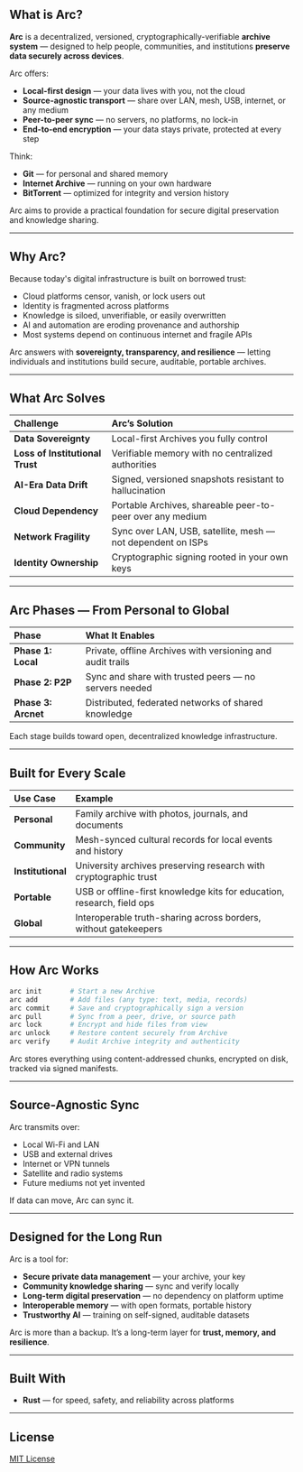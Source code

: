 ## What is Arc?

**Arc** is a decentralized, versioned, cryptographically-verifiable **archive system** —
designed to help people, communities, and institutions **preserve data securely across devices**.

Arc offers:

* **Local-first design** — your data lives with you, not the cloud
* **Source-agnostic transport** — share over LAN, mesh, USB, internet, or any medium
* **Peer-to-peer sync** — no servers, no platforms, no lock-in
* **End-to-end encryption** — your data stays private, protected at every step

Think:

* **Git** — for personal and shared memory
* **Internet Archive** — running on your own hardware
* **BitTorrent** — optimized for integrity and version history

Arc aims to provide a practical foundation for secure digital preservation and knowledge sharing.

---

## Why Arc?

Because today's digital infrastructure is built on borrowed trust:

* Cloud platforms censor, vanish, or lock users out
* Identity is fragmented across platforms
* Knowledge is siloed, unverifiable, or easily overwritten
* AI and automation are eroding provenance and authorship
* Most systems depend on continuous internet and fragile APIs

Arc answers with **sovereignty, transparency, and resilience** —
letting individuals and institutions build secure, auditable, portable archives.

---

## What Arc Solves

| Challenge                       | Arc’s Solution                                              |
| :------------------------------ | :---------------------------------------------------------- |
| **Data Sovereignty**            | Local-first Archives you fully control                      |
| **Loss of Institutional Trust** | Verifiable memory with no centralized authorities           |
| **AI-Era Data Drift**           | Signed, versioned snapshots resistant to hallucination      |
| **Cloud Dependency**            | Portable Archives, shareable peer-to-peer over any medium   |
| **Network Fragility**           | Sync over LAN, USB, satellite, mesh — not dependent on ISPs |
| **Identity Ownership**          | Cryptographic signing rooted in your own keys               |

---

## Arc Phases — From Personal to Global

| Phase               | What It Enables                                            |
| :------------------ | :--------------------------------------------------------- |
| **Phase 1: Local**  | Private, offline Archives with versioning and audit trails |
| **Phase 2: P2P**    | Sync and share with trusted peers — no servers needed      |
| **Phase 3: Arcnet** | Distributed, federated networks of shared knowledge        |

Each stage builds toward open, decentralized knowledge infrastructure.

---

## Built for Every Scale

| Use Case          | Example                                                                |
| :---------------- | :--------------------------------------------------------------------- |
| **Personal**      | Family archive with photos, journals, and documents                    |
| **Community**     | Mesh-synced cultural records for local events and history              |
| **Institutional** | University archives preserving research with cryptographic trust       |
| **Portable**      | USB or offline-first knowledge kits for education, research, field ops |
| **Global**        | Interoperable truth-sharing across borders, without gatekeepers        |

---

## How Arc Works

```bash
arc init       # Start a new Archive
arc add        # Add files (any type: text, media, records)
arc commit     # Save and cryptographically sign a version
arc pull       # Sync from a peer, drive, or source path
arc lock       # Encrypt and hide files from view
arc unlock     # Restore content securely from Archive
arc verify     # Audit Archive integrity and authenticity
```

Arc stores everything using content-addressed chunks, encrypted on disk, tracked via signed manifests.

---

## Source-Agnostic Sync

Arc transmits over:

* Local Wi-Fi and LAN
* USB and external drives
* Internet or VPN tunnels
* Satellite and radio systems
* Future mediums not yet invented

If data can move, Arc can sync it.

---

## Designed for the Long Run

Arc is a tool for:

* **Secure private data management** — your archive, your key
* **Community knowledge sharing** — sync and verify locally
* **Long-term digital preservation** — no dependency on platform uptime
* **Interoperable memory** — with open formats, portable history
* **Trustworthy AI** — training on self-signed, auditable datasets

Arc is more than a backup.
It’s a long-term layer for **trust, memory, and resilience**.

---

## Built With

* **Rust** — for speed, safety, and reliability across platforms

---

## License

[MIT License](LICENSE)
